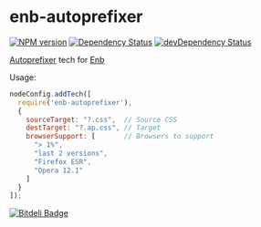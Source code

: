 enb-autoprefixer
================
[![NPM version](https://badge.fury.io/js/enb-autoprefixer.png)](http://badge.fury.io/js/enb-autoprefixer) [![Dependency Status](https://david-dm.org/enb-make/enb-autoprefixer.png)](https://david-dm.org/enb-make/enb-autoprefixer) [![devDependency Status](https://david-dm.org/enb-make/enb-autoprefixer/dev-status.png)](https://david-dm.org/enb-make/enb-autoprefixer#info=devDependencies)

[Autoprefixer](https://github.com/ai/autoprefixer) tech for [Enb](https://github.com/enb-make/enb)

Usage: 
```js
nodeConfig.addTech([
  require('enb-autoprefixer'),
  {
    sourceTarget: "?.css",  // Source CSS
    destTarget: "?.ap.css", // Target
    browserSupport: [       // Browsers to support
      "> 1%",
      "last 2 versions",
      "Firefox ESR",
      "Opera 12.1"
    ]
  }
]);
```


[![Bitdeli Badge](https://d2weczhvl823v0.cloudfront.net/Isquariel/enb-autoprefixer/trend.png)](https://bitdeli.com/free "Bitdeli Badge")

